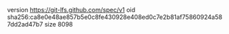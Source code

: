 version https://git-lfs.github.com/spec/v1
oid sha256:ca8e0e48ae857b5e0c8fe430928e408ed0c7e2b81af75860924a587dd2ad47b7
size 8098
